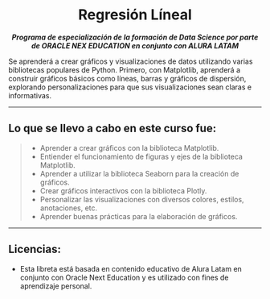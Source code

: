 <h1 align="center">Regresión Líneal</h1>

<p align="center"><strong><em>Programa de especialización de la formación de Data Science por parte de ORACLE NEX EDUCATION en conjunto con ALURA LATAM</em></strong></p>

Se aprenderá a crear gráficos y visualizaciones de datos utilizando varias bibliotecas populares de Python. 
Primero, con Matplotlib, aprenderá a construir gráficos básicos como líneas, barras y gráficos de dispersión, explorando personalizaciones para que sus visualizaciones sean claras e informativas.

---

## Lo que se llevo a cabo en este curso fue:

> * Aprender a crear gráficos con la biblioteca Matplotlib.
> * Entiender el funcionamiento de figuras y ejes de la biblioteca Matplotlib.
> * Aprender a utilizar la biblioteca Seaborn para la creación de gráficos.
> * Crear gráficos interactivos con la biblioteca Plotly.
> * Personalizar las visualizaciones con diversos colores, estilos, anotaciones, etc.
> * Aprender buenas prácticas para la elaboración de gráficos.

---

## Licencias:

- Esta libreta está basada en contenido educativo de Alura Latam en conjunto con Oracle Next Education y es utilizado con fines de aprendizaje personal.
